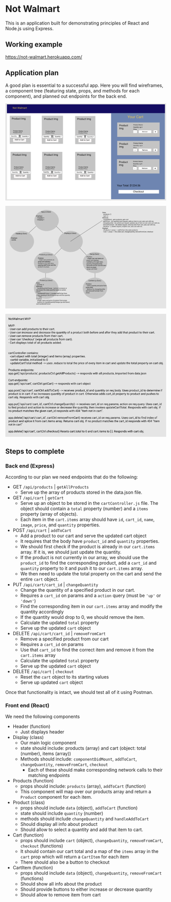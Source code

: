 # Not Walmart

This is an application built for demonstrating principles of React and Node.js using Express.

## Working example

https://not-walmart.herokuapp.com/

## Application plan

A good plan is essential to a successful app. Here you will find wireframes, a component tree (featuring state, props, and methods for each component), and planned out endpoints for the back end.

![Wireframe](images/wireframe.png)

![Component Tree](images/component%20tree.png)

![Endpoints](images/endpoints.png)

## Steps to complete

### Back end (Express)

According to our plan we need endpoints that do the following:

- GET `/api/products` | `getAllProducts`
  - Serve up the array of products stored in the data.json file.
- GET `/api/cart` | `getCart`
  - Serve up an object to be stored in the `cartController.js` file. The object should contain a `total` property (number) and a `items` property (array of objects).
  - Each item in the `cart.items` array should have `id`, `cart_id`, `name`, `image`, `price`, and `quantity` properties.
- POST `/api/cart` | `addToCart`
  - Add a product to our cart and serve the updated cart object
  - It requires that the body have `product_id` and `quantity` properties.
  - We should first check if the product is already in our `cart.items` array. If it is, we should just update the quantity.
  - If the product is not currently in our array, we should use the `product_id` to find the corresponding product, add a `cart_id` and `quantity` property to it and push it to our `cart.items` array.
  - We then need to update the total property on the cart and send the entire `cart` object.
- PUT `/api/cart/cart_id` | `changeQuantity`
  - Change the quantity of a specified product in our cart.
  - Requires a `cart_id` on params and a `action` query (must be `'up'` or `'down'`)
  - Find the corresponding item in our `cart.items` array and modify the quantity accordingly
  - If the quantity would drop to 0, we should remove the item.
  - Calculate the updated `total` property
  - Serve up the updated `cart` object
- DELETE `/api/cart/cart_id` | `removeFromCart`
  - Remove a specified product from our cart
  - Requires a `cart_id` on params
  - Use that `cart_id` to find the correct item and remove it from the `cart.items` array
  - Calculate the updated `total` property
  - Serve up the updated `cart` object
- DELETE `/api/cart` | `checkout`
  - Reset the `cart` object to its starting values
  - Serve up updated `cart` object

Once that functionality is intact, we should test all of it using Postman.

### Front end (React)

We need the following components

- Header (function)
  - Just displays header
- Display (class)
  - Our main logic component
  - state should include: products (array) and cart (object: total (number), items (array))
  - Methods should include: `componentDidMount`, `addToCart`, `changeQuantity`, `removeFromCart`, `checkout`
    - Each of these should make corresponding network calls to their matching endpoints
- Products (function)
  - props should include: `products` (array), `addToCart` (function)
  - This component will map over our products array and return a `Product` component for each item.
- Product (class)
  - props should include `data` (object), `addToCart` (function)
  - state should include `quantity` (number)
  - methods should include `changeQuantity` and `handleAddToCart`
  - Should display all info about product
  - Should allow to select a quantity and add that item to cart.
- Cart (function)
  - props should include `cart` (object), `changeQuantity`, `removeFromCart`, `checkout` (functions)
  - It should contain our cart total and a map of the `items` array in the `cart` prop which will return a `CartItem` for each item
  - There should also be a button to checkout
- CartItem (function)
  - props should include `data` (object), `changeQuantity`, `removeFromCart` (functions)
  - Should show all info about the product
  - Should provide buttons to either increase or decrease quantity
  - Should allow to remove item from cart

